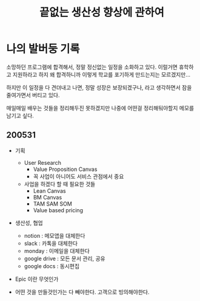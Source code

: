 ﻿---
title:  "끝없는 생산성 향상에 관하여"
excerpt: "이 시간들을 버텨내면 성장해있겠지...? 제발...?"


categories:
-   공부
tags:
-   선형대수
last_modified_at: 2020-05-30TO15:30:00+09:00
---

# 나의 발버둥 기록

소망하던 프로그램에 합격해서, 정말 정신없는 일정을 소화하고 있다.
이럴거면 휴학하고 지원하라고 하지 왜 합격하니까 이렇게 학교를 포기하게 만드는지는 모르겠지만...

하지만 이 일정을 다 견뎌내고 나면,
정말 성장은 보장되겠구나, 라고 생각하면서 잠을 줄여가면서 버티고 있다.

매일매일 배우는 것들을 정리해두진 못하겠지만
나중에 어떤걸 정리해둬야할지 메모를 남기고 싶다.

## 200531

- 기획
	- User Research
		- Value Proposition Canvas
		- 꼭 사업이 아니어도 서비스 관점에서 중요
	- 사업을 하겠다 할 때 필요한 것들
		- Lean Canvas
		- BM Canvas
		- TAM SAM SOM
		- Value based pricing

- 생산성, 협업
	- notion : 메모앱을 대체한다
	- slack : 카톡을 대체한다
	- monday : 이메일을 대체한다
	- google drive : 모든 문서 관리, 공유
	- google docs : 동시편집

- Epic 이란 무엇인가
- 어떤 것을 만들것인가는 다 빼야한다. 고객으로 빙의해야한다.
